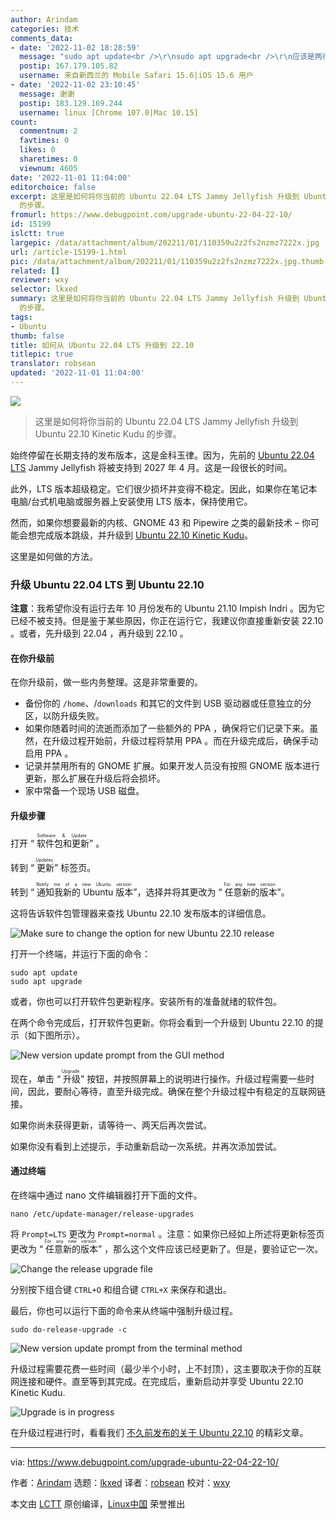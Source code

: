 ```yaml
---
author: Arindam
categories: 技术
comments_data:
- date: '2022-11-02 18:28:59'
  message: "sudo apt update<br />\r\nsudo apt upgrade<br />\r\n应该是两行"
  postip: 167.179.105.82
  username: 来自新西兰的 Mobile Safari 15.6|iOS 15.6 用户
- date: '2022-11-02 23:10:45'
  message: 谢谢
  postip: 183.129.169.244
  username: linux [Chrome 107.0|Mac 10.15]
count:
  commentnum: 2
  favtimes: 0
  likes: 0
  sharetimes: 0
  viewnum: 4605
date: '2022-11-01 11:04:00'
editorchoice: false
excerpt: 这里是如何将你当前的 Ubuntu 22.04 LTS Jammy Jellyfish 升级到 Ubuntu 22.10 Kinetic Kudu
  的步骤。
fromurl: https://www.debugpoint.com/upgrade-ubuntu-22-04-22-10/
id: 15199
islctt: true
largepic: /data/attachment/album/202211/01/110359u2z2fs2nzmz7222x.jpg
url: /article-15199-1.html
pic: /data/attachment/album/202211/01/110359u2z2fs2nzmz7222x.jpg.thumb.jpg
related: []
reviewer: wxy
selector: lkxed
summary: 这里是如何将你当前的 Ubuntu 22.04 LTS Jammy Jellyfish 升级到 Ubuntu 22.10 Kinetic Kudu
  的步骤。
tags:
- Ubuntu
thumb: false
title: 如何从 Ubuntu 22.04 LTS 升级到 22.10
titlepic: true
translator: robsean
updated: '2022-11-01 11:04:00'
---
```


![](/data/attachment/album/202211/01/110359u2z2fs2nzmz7222x.jpg)



> 
> 这里是如何将你当前的 Ubuntu 22.04 LTS Jammy Jellyfish 升级到 Ubuntu 22.10 Kinetic Kudu 的步骤。
> 
> 
> 


始终停留在长期支持的发布版本，这是金科玉律。因为，先前的 [Ubuntu 22.04 LTS](https://www.debugpoint.com/ubuntu-22-04-review/) Jammy Jellyfish 将被支持到 2027 年 4 月。这是一段很长的时间。


此外，LTS 版本超级稳定。它们很少损坏并变得不稳定。因此，如果你在笔记本电脑/台式机电脑或服务器上安装使用 LTS 版本，保持使用它。


然而，如果你想要最新的内核、GNOME 43 和 Pipewire 之类的最新技术 – 你可能会想完成版本跳级，并升级到 [Ubuntu 22.10 Kinetic Kudu](https://www.debugpoint.com/ubuntu-22-10/)。


这里是如何做的方法。


### 升级 Ubuntu 22.04 LTS 到 Ubuntu 22.10


**注意**：我希望你没有运行去年 10 月份发布的 Ubuntu 21.10 Impish Indri 。因为它已经不被支持。但是鉴于某些原因，你正在运行它，我建议你直接重新安装 22.10 。或者，先升级到 22.04 ，再升级到 22.10 。


#### 在你升级前


在你升级前，做一些内务整理。这是非常重要的。


* 备份你的 `/home`、/`downloads` 和其它的文件到 USB 驱动器或任意独立的分区，以防升级失败。
* 如果你随着时间的流逝而添加了一些额外的 PPA ，确保将它们记录下来。虽然，在升级过程开始前，升级过程将禁用 PPA 。而在升级完成后，确保手动启用 PPA 。
* 记录并禁用所有的 GNOME 扩展。如果开发人员没有按照 GNOME 版本进行更新，那么扩展在升级后将会损坏。
* 家中常备一个现场 USB 磁盘。


#### 升级步骤


打开 “<ruby> 软件包和更新 <rt>  Software &amp; Update </rt></ruby>” 。


转到 “<ruby> 更新 <rt>  Updates </rt></ruby>” 标签页。


转到 “<ruby> 通知我新的 Ubuntu 版本 <rt>  Notify me of a new Ubuntu version </rt></ruby>”，选择并将其更改为 “<ruby> 任意新的版本 <rt>  For any new version </rt></ruby>”。


这将告诉软件包管理器来查找 Ubuntu 22.10 发布版本的详细信息。


![Make sure to change the option for new Ubuntu 22.10 release](/data/attachment/album/202211/01/110401w4yvekk39zeeznus.jpg)


打开一个终端，并运行下面的命令：



```
sudo apt update  
sudo apt upgrade

```

或者，你也可以打开软件包更新程序。安装所有的准备就绪的软件包。


在两个命令完成后，打开软件包更新。你将会看到一个升级到 Ubuntu 22.10 的提示（如下图所示）。


![New version update prompt from the GUI method](/data/attachment/album/202211/01/110444y5xxtp289kv2dk9k.jpg)


现在，单击 “<ruby> 升级 <rt>  Upgrade </rt></ruby>” 按钮，并按照屏幕上的说明进行操作。升级过程需要一些时间，因此，要耐心等待，直至升级完成。确保在整个升级过程中有稳定的互联网链接。


如果你尚未获得更新，请等待一、两天后再次尝试。


如果你没有看到上述提示，手动重新启动一次系统。并再次添加尝试。


#### 通过终端


在终端中通过 nano 文件编辑器打开下面的文件。



```
nano /etc/update-manager/release-upgrades

```

将 `Prompt=LTS` 更改为 `Prompt=normal` 。注意：如果你已经如上所述将更新标签页更改为 “<ruby> 任意新的版本 <rt>  For any new version </rt></ruby>” ，那么这个文件应该已经更新了。但是，要验证它一次。


![Change the release upgrade file](/data/attachment/album/202211/01/110455qztaaaiba2bt5kqz.jpg)


分别按下组合键 `CTRL+O` 和组合键 `CTRL+X` 来保存和退出。


最后，你也可以运行下面的命令来从终端中强制升级过程。



```
sudo do-release-upgrade -c

```

![New version update prompt from the terminal method](/data/attachment/album/202211/01/110401rv6mrrvzg71dqwr1.jpg)


升级过程需要花费一些时间（最少半个小时，上不封顶），这主要取决于你的互联网连接和硬件。直至等到其完成。在完成后，重新启动并享受 Ubuntu 22.10 Kinetic Kudu.


![Upgrade is in progress](/data/attachment/album/202211/01/110402pz33uu0h0mmq3vfv.jpg)


在升级过程进行时，看看我们 [不久前发布的关于 Ubuntu 22.10](https://www.debugpoint.com/tag/ubuntu-22-10) 的精彩文章。




---


via: <https://www.debugpoint.com/upgrade-ubuntu-22-04-22-10/>


作者：[Arindam](https://www.debugpoint.com/author/admin1/) 选题：[lkxed](https://github.com/lkxed) 译者：[robsean](https://github.com/robsean) 校对：[wxy](https://github.com/wxy)


本文由 [LCTT](https://github.com/LCTT/TranslateProject) 原创编译，[Linux中国](https://linux.cn/) 荣誉推出
